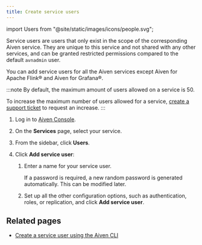 ```yaml
---
title: Create service users
---
```


import Users from "@site/static/images/icons/people.svg";

Service users are users that only exist in the scope of the corresponding Aiven service.
They are unique to this service and not shared with any other services,
and can be granted restricted permissions compared to the default `avnadmin`
user.

You can add service users for all the Aiven services except Aiven for Apache Flink®
and Aiven for Grafana®.

:::note
By default, the maximum amount of users allowed on a service is 50.

To increase the maximum number of users allowed for a service,
[create a support ticket](/docs/platform/howto/project-support-center) to request an increase.
:::

1.  Log in to [Aiven Console](https://console.aiven.io/).
1.  On the **Services** page, select your service.
1.  From the sidebar, click <Users className="icon"/> **Users**.
1.  Click **Add service user**:

    1.  Enter a name for your service user.

        If a password is required, a new random password is
        generated automatically. This can be modified later.

    1.  Set up all the other configuration options, such as
        authentication, roles, or replication, and
        click **Add service user**.

## Related pages

- [Create a service user using the Aiven CLI](/docs/tools/cli/service/user#avn-service-user-create)
